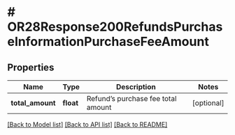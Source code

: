 # # OR28Response200RefundsPurchaseInformationPurchaseFeeAmount

## Properties

Name | Type | Description | Notes
------------ | ------------- | ------------- | -------------
**total_amount** | **float** | Refund’s purchase fee total amount | [optional]

[[Back to Model list]](../../README.md#models) [[Back to API list]](../../README.md#endpoints) [[Back to README]](../../README.md)
